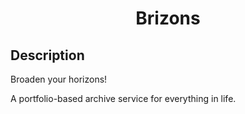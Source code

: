   <h1 align="center">Brizons</h1>

## Description

Broaden your horizons!

A portfolio-based archive service for everything in life.
